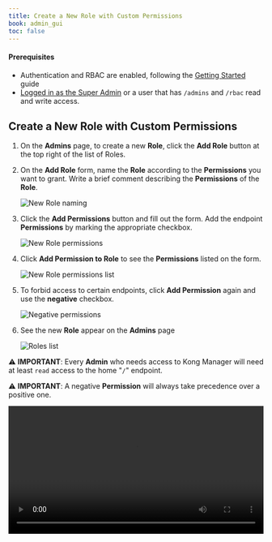 ```yaml
---
title: Create a New Role with Custom Permissions
book: admin_gui
toc: false
---
```

#### Prerequisites

* Authentication and RBAC are enabled, following the 
[Getting Started](/enterprise/{{page.kong_version}}/getting-started/start-kong/#prerequisites) 
guide
* [Logged in as the Super Admin](/enterprise/{{page.kong_version}}/getting-started/start-kong/#step-4) 
or a user that has `/admins` and `/rbac` read and write access.

## Create a New Role with Custom Permissions

1. On the **Admins** page, to create a new **Role**, click the **Add Role** button at 
the top right of the list of Roles. 

2. On the **Add Role** form, name the **Role** according to the **Permissions** you want 
to grant. Write a brief comment describing the **Permissions** of the **Role**. 

    ![New Role naming](https://konghq.com/wp-content/uploads/2018/11/km-new-role.png)

3. Click the **Add Permissions** button and fill out the form. Add the endpoint 
**Permissions** by marking the appropriate checkbox.

    ![New Role permissions](https://konghq.com/wp-content/uploads/2018/11/km-perms.png)

4. Click **Add Permission to Role** to see the **Permissions** listed on the form.

    ![New Role permissions list](https://konghq.com/wp-content/uploads/2018/11/km-perms-list.png)

5. To forbid access to certain endpoints, click **Add Permission** again and use 
the **negative** checkbox.

    ![Negative permissions](https://konghq.com/wp-content/uploads/2018/11/km-negative-perms.png)

6. See the new **Role** appear on the **Admins** page

    ![Roles list](https://konghq.com/wp-content/uploads/2018/11/km-roles-list.png)

⚠️ **IMPORTANT**: Every **Admin** who needs access to Kong Manager will need at 
least `read` access to the home "`/`" endpoint.

⚠️ **IMPORTANT**: A negative **Permission** will always take precedence over a 
positive one.

<video width="100%" autoplay loop controls>
 <source src="https://konghq.com/wp-content/uploads/2019/02/role-creation-ent-34.mov" type="video/mp4">
 Your browser does not support the video tag.
</video>
